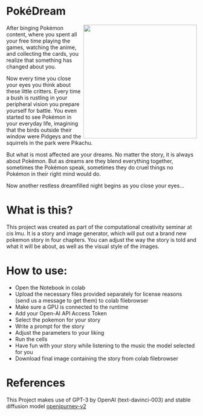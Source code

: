 # PokéDream

<img src="https://www.cartonionline.com/wordpress/wp-content/uploads/2022/10/Pikachu.jpg" align="right" width="300">

After binging Pokémon content, where you spent all your free time playing the games, watching the anime, and collecting the cards, you realize that something has changed about you.

Now every time you close your eyes you think about these little critters. Every time a bush is rustling in your peripheral vision you prepare yourself for battle. You even started to see Pokémon in your everyday life, imagining that the birds outside their window were Pidgeys and the squirrels in the park were Pikachu.

But what is most affected are your dreams. No matter the story, it is always about Pokémon. But as dreams are they blend everything together, sometimes the Pokémon speak, sometimes they do cruel things no Pokémon in their right mind would do.

Now another restless dreamfilled night begins as you close your eyes...


# What is this?
This project was created as part of the computational creativity seminar at cis lmu.
It is a story and image generator, which will put out a brand new pokemon story in four chapters.
You can adjust the way the story is told and what it will be about, as well as the visual style of the images.

# How to use:
- Open the Notebook in colab
- Upload the necessary files provided separately for license reasons (send us a message to get them) to colab filebrowser
- Make sure a GPU is connected to the runtime
- Add your Open-AI API Access Token
- Select the pokemon for your story
- Write a prompt for the story
- Adjust the parameters to your liking
- Run the cells
- Have fun with your story while listening to the music the model selected for you
- Download final image containing the story from colab filebrowser

# References
This Project makes use of GPT-3 by OpenAI (text-davinci-003) and stable diffusion model [openjpurney-v2](https://huggingface.co/prompthero/openjourney-v2)
